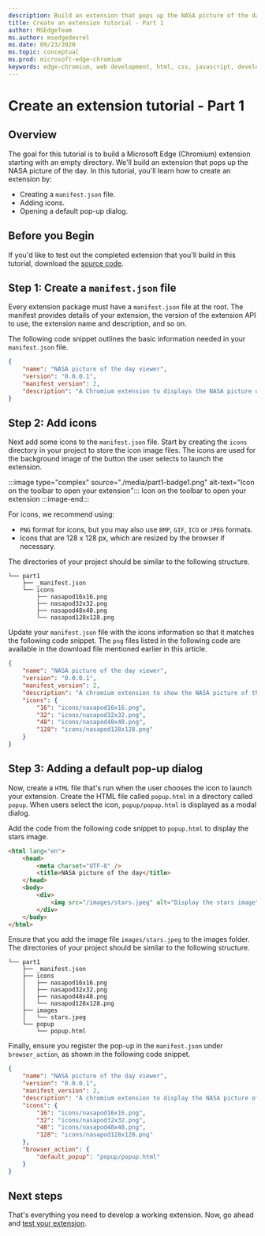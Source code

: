 ```yaml
---
description: Build an extension that pops up the NASA picture of the day
title: Create an extension tutorial - Part 1
author: MSEdgeTeam
ms.author: msedgedevrel
ms.date: 09/23/2020
ms.topic: conceptual
ms.prod: microsoft-edge-chromium
keywords: edge-chromium, web development, html, css, javascript, developer, extensions
---
```


# Create an extension tutorial - Part 1  

## Overview  

The goal for this tutorial is to build a Microsoft Edge (Chromium) extension starting with an empty directory. We'll build an extension that pops up the NASA picture of the day. 
In this tutorial, you'll learn how to create an extension by:

*   Creating a `manifest.json` file.  
*   Adding icons.  
*   Opening a default pop-up dialog.  

## Before you Begin

If you'd like to test out the completed extension that you'll build in this tutorial, download the [source code][ArchiveExtensionGettingStartedPart1].  

## Step 1: Create a `manifest.json` file

Every extension package must have a `manifest.json` file at the root.  The manifest provides details of your extension, the version of the extension API to use, the extension name and description, and so on.  

The following code snippet outlines the basic information needed in your `manifest.json` file.  

```json
{
    "name": "NASA picture of the day viewer",
    "version": "0.0.0.1",
    "manifest_version": 2,
    "description": "A Chromium extension to displays the NASA picture of the day."
}
```  

## Step 2: Add icons  

Next add some icons to the `manifest.json` file. Start by creating the `icons` directory in your project to store the icon image files.  The icons are used for the background image of the button the user selects to launch the extension.  

:::image type="complex" source="./media/part1-badge1.png" alt-text="Icon on the toolbar to open your extension":::
   Icon on the toolbar to open your extension
:::image-end:::

For icons, we recommend using: 
*   `PNG` format for icons, but you may also use `BMP`, `GIF`, `ICO` or `JPEG` formats.  
*   Icons that are 128 x 128 px, which are resized by the browser if necessary.  

The directories of your project should be similar to the following structure.   

```shell
└── part1
    ├── _manifest.json
    └── icons
        ├── nasapod16x16.png
        ├── nasapod32x32.png
        ├── nasapod48x48.png
        └── nasapod128x128.png
```  

Update your `manifest.json` file with the icons information so that it matches the following code snippet. The `png` files listed in the following code are available in the download file mentioned earlier in this article.  

```json
{
    "name": "NASA picture of the day viewer",
    "version": "0.0.0.1",
    "manifest_version": 2,
    "description": "A chromium extension to show the NASA picture of the day.",
    "icons": {
        "16": "icons/nasapod16x16.png",
        "32": "icons/nasapod32x32.png",
        "48": "icons/nasapod48x48.png",
        "128": "icons/nasapod128x128.png"
    }
}
```  

## Step 3: Adding a default pop-up dialog  

Now, create a `HTML` file that's run when the user chooses the icon to launch your extension.  Create the HTML file called `popup.html` in a directory called `popup`.  When users select the icon, `popup/popup.html` is displayed as a modal dialog.  

Add the code from the following code snippet to `popup.html` to display the stars image.  

```html
<html lang="en">
    <head>
        <meta charset="UTF-8" />
        <title>NASA picture of the day</title>
    </head>
    <body>
        <div>
            <img src="/images/stars.jpeg" alt="Display the stars image" />
        </div>
    </body>
</html>
```  

Ensure that you add the image file `images/stars.jpeg` to the images folder.  The directories of your project should be similar to the following structure.   

```shell
└── part1
    ├── _manifest.json
    ├── icons
    │   ├── nasapod16x16.png
    │   ├── nasapod32x32.png
    │   ├── nasapod48x48.png
    │   └── nasapod128x128.png
    ├── images
    │   └── stars.jpeg
    └── popup
        └── popup.html
```  

Finally, ensure you register the pop-up in the `manifest.json` under `browser_action`, as shown in the following code snippet.  

```json
{
    "name": "NASA picture of the day viewer",
    "version": "0.0.0.1",
    "manifest_version": 2,
    "description": "A chromium extension to display the NASA picture of the day.",
    "icons": {
        "16": "icons/nasapod16x16.png",
        "32": "icons/nasapod32x32.png",
        "48": "icons/nasapod48x48.png",
        "128": "icons/nasapod128x128.png"
    },
    "browser_action": {
        "default_popup": "popup/popup.html"
    }
}
```  

## Next steps
That's everything you need to develop a working extension. Now, go ahead and [test your extension][TestExtensionSideload].  


<!-- image links -->  

<!--[ImagePart1Heirarchy]: ./media/part1-heirarchy.png "Directory Structure"  -->  
<!--[ImagePart1Badge1]: ./media/part1-badge1.png "Toolbar Badge Icon"  -->  
<!--[ImagePart1Heirarchy1]: ./media/part1-heirarchy1.png "Directory Structure for Extension"  -->  
<!--[ImagePart1Threedots]: ./media/part1-threedots.png "Choose Extensions"  -->  
<!--[ImagePart1DevelopermodeToggle]: ./media/part1-developermode-toggle.png "Enable Developer Mode"  -->  
<!--[ImagePart1InstalledExtension]: ./media/part1-installed-extension.png "Installed Extensions"  -->  

<!-- links -->  

[ArchiveExtensionGettingStartedPart1]: ./extension-source/extension-getting-started-part1.zip "Completed Extension Package Source for This Part | Microsoft Docs"

[TestExtensionSideload]: ./extension-sideloading.md "Test your extension (Sideloading) | Microsoft Docs"
